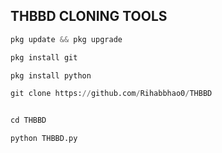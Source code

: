 ## THBBD CLONING TOOLS 
``` PYTHON
pkg update && pkg upgrade

pkg install git

pkg install python

git clone https://github.com/Rihabbhao0/THBBD


cd THBBD

python THBBD.py

